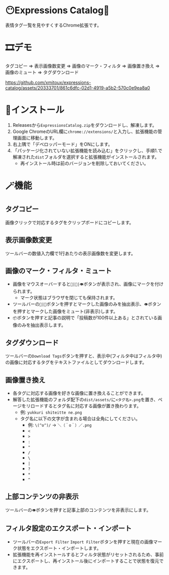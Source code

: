 
# 😶Expressions Catalog📖
表情タグ一覧を見やすくするChrome拡張です。

# 🎞️デモ
タグコピー ⇒ 表示画像数変更 ⇒ 画像のマーク・フィルタ ⇒ 画像置き換え ⇒ 画像のミュート ⇒ タグダウンロード

https://github.com/xmitoux/expressions-catalog/assets/20333701/861c6dfc-02d1-4919-a5b2-570c0e9ea8a0

# 📲インストール
1. Releasesから`ExpressionsCatalog.zip`をダウンロードし、解凍します。
2. Google ChromeのURL欄に`chrome://extensions/`と入力し、拡張機能の管理画面に移動します。
3. 右上隅で「デベロッパーモード」をONにします。
4. 「パッケージ化されていない拡張機能を読み込む」をクリックし、手順1.で解凍された`dist`フォルダを選択すると拡張機能がインストールされます。
    - 再インストール時は前のバージョンを削除しておいてください。

# 🪄機能
## タグコピー
画像クリックで対応するタグをクリップボードにコピーします。

## 表示画像数変更
ツールバーの数値入力欄で1行あたりの表示画像数を変更します。

## 画像のマーク・フィルタ・ミュート
- 画像をマウスオーバーすると`🌟|📎|👁`ボタンが表示され、画像にマークを付けられます。
  - マーク状態はブラウザを閉じても保持されます。
- ツールバーの`🌟|📎`ボタンを押すとマークした画像のみを抽出表示、`👁`ボタンを押すとマークした画像をミュート(非表示)します。
- `📦`ボタンを押すと記事の説明で「投稿数が100件以上ある」とされている画像のみを抽出表示します。

## タグダウンロード
ツールバーの`Download Tags`ボタンを押すと、表示中(フィルタ中はフィルタ中)の画像に対応するタグをテキストファイルとしてダウンロードします。

## 画像置き換え
- 各タグに対応する画像を好きな画像に置き換えることができます。
- 解答した拡張機能のフォルダ配下の`dist/assets/`に`<タグ名>.png`を置き、ページをリロードするとタグ名に対応する画像が置き換わります。
  - 例: `yukkuri shiteitte ne.png`
  - タグ名に以下の文字が含まれる場合は全角にしてください。
    - 例: `\(^o^)/` → `＼（＾o＾）／.png`
    - `<`
    - `>`
    - `:`
    - `"`
    - `/`
    - `\`
    - `|`
    - `?`
    - `*`
    - `^`

## 上部コンテンツの非表示
ツールバーの`👁`ボタンを押すと記事上部のコンテンツを非表示にします。

## フィルタ設定のエクスポート・インポート
- ツールバーの`Export Filter` `Import Filter`ボタンを押すと現在の画像マーク状態をエクスポート・インポートします。
- 拡張機能を再インストールするとフィルタ状態がリセットされるため、事前にエクスポートし、再インストール後にインポートすることで状態を復元できます。

